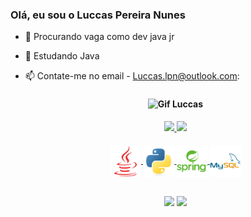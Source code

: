 ### Olá, eu sou o Luccas Pereira Nunes

- 🔭 Procurando vaga como dev java jr
- 🌱 Estudando Java
- 📫 Contate-me no email - Luccas.lpn@outlook.com:




  <h4 align="center">
  <img align="center"  height="350" alt="Gif Luccas" src="https://cdn.discordapp.com/attachments/908514004501164053/921876890707447879/ken-kaneki-tokyo-ghoul.gif">
 
  
  <h4 align="center">
  <a href="https://github.com/LuccasLpn">
  <img height="150em" src="https://github-readme-stats.vercel.app/api?username=LuccasLpn&show_icons=true&theme=synthwave&include_all_commits=true&count_private=true"/>
  <img height="150em" src="https://github-readme-stats.vercel.app/api/top-langs/?username=LuccasLpn&layout=compact&langs_count=7&theme=synthwave"/>

  <h4 align="center">
  <img align="center" alt="Luccas-java" height="50" width="50" src="https://github.com/devicons/devicon/blob/master/icons/java/java-plain.svg">
  <img align="center" alt="Luccas-Py" height="50" width="50" src="https://github.com/devicons/devicon/blob/master/icons/python/python-original.svg">
  <img align="center" alt="Luccas-spr" height="50" width="50" src="https://github.com/devicons/devicon/blob/master/icons/spring/spring-original-wordmark.svg">
  <img align="center" alt="Luccas-dba" height="50" width="50" src="https://github.com/devicons/devicon/blob/master/icons/mysql/mysql-original-wordmark.svg">
  

  <br>
  <br>


  <a href="https://www.instagram.com/luccaspnn" target="_blank"><img src="https://img.shields.io/badge/-Instagram-%23E4405F?style=for-the-badge&logo=instagram&logoColor=white" target="_blank"></a>
  <a href="https://www.linkedin.com/in/luccas-pereira-914455187/" target="_blank"><img src="https://img.shields.io/badge/-LinkedIn-%230077B5?style=for-the-badge&logo=linkedin&logoColor=white" target="_blank"></a> 

